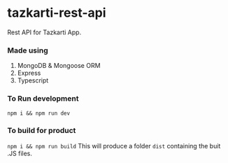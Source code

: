 # tazkarti-rest-api

Rest API for Tazkarti App.

### Made using
1. MongoDB & Mongoose ORM
2. Express
3. Typescript

### To Run development
``` npm i && npm run dev ```
### To build for product
``` npm i && npm run build ```
This will produce a folder `dist` containing the buit .JS files.
